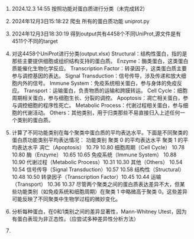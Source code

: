 1. 2024.12.3 14:55 按照功能对蛋白质进行分类（未完成转2）
2. 2024年12月3日15:18:22 爬虫 所有的蛋白质功能  uniprot.py  
3. 2024年12月3日18:30:19 得到output共有4458个不同UniProt,源文件是有4511个不同的target
4. 对这4458个UniProt进行分类(output.xlsx)
Structural：结构性蛋白，指的是那些主要提供细胞或组织结构支持的蛋白质。
Enzyme：酶类蛋白，这类蛋白质能催化生物化学反应。
Transcription Factor：转录因子，这类蛋白质主要参与调控基因的表达。
Signal Transduction：信号传导，涉及传递和放大细胞内外的信号。
Immune System：免疫系统相关蛋白，参与身体的免疫反应。
Transport：运输蛋白，负责物质的运输和跨膜转运。
Cell Cycle：细胞周期相关蛋白，参与细胞生长、分裂的调控。
Apoptosis：凋亡相关蛋白，参与调控细胞的程序性死亡。
Metabolic Process：代谢过程相关蛋白，参与细胞的代谢活动。
Others：其他类别，用于归类那些不易直接归入上述任何一个类别的蛋白质。

5. 计算了不同功能类别在每个聚类中蛋白质的平均表达水平。下面是不同聚类的蛋白质功能类别平均表达情况：
功能类别         	      聚类 0 的平均表达水平	聚类 1 的平均表达水平
凋亡（Apoptosis）	       10.79	              10.80
细胞周期（Cell Cycle）       10.78	              10.80
酶（Enzyme）     	       10.65	              10.65
免疫系统（Immune System）	   10.88        	      10.90
代谢过程（Metabolic Process）10.31	              10.30
其他（Others）	           10.54	              10.54
信号传导（Signal Transduction）10.57	              10.58
结构性（Structural）	       10.48	              10.50
转录因子（Transcription Factor）10.45	              10.44
运输（Transport）	        10.36	              10.37
尽管两个聚类之间的蛋白质表达差异不大，但某些功能类别（如免疫系统和细胞周期）在聚类 1 中略微高于聚类 0。这些差异可能反映了不同聚类中生物学过程的微妙变化。

7. 分析每种蛋白，在0和1类别之间的差异显著性，Mann-Whitney Utest，因为有蛋白表现为非正态性。（应尝试多种差异性分析方法）

8. 
